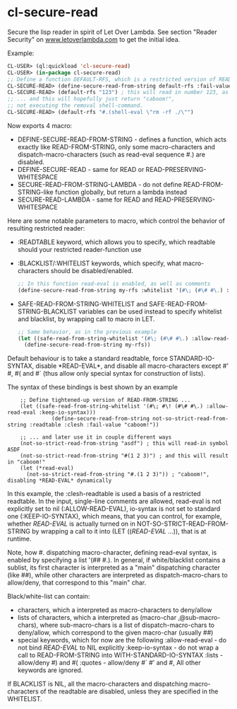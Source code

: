 cl-secure-read
==============

Secure the lisp reader in spirit of Let Over Lambda. See section "Reader Security" on www.letoverlambda.com
to get the initial idea.

Example:

```lisp
CL-USER> (ql:quickload 'cl-secure-read)
CL-USER> (in-package cl-secure-read)
;; Define a function DEFAULT-RFS, which is a restricted version of READ-FROM-STRING
CL-SECURE-READ> (define-secure-read-from-string default-rfs :fail-value "caboom!")
CL-SECURE-READ> (default-rfs "123") ; this will read in number 123, as expected ...
;; ... and this will hopefully just return "caboom!",
;; not executing the removal shell-command.
CL-SECURE-READ> (default-rfs "#.(shell-eval \"rm -rf ./\"")
```

Now exports 4 macro:

  *  DEFINE-SECURE-READ-FROM-STRING - defines a function, which acts exactly like READ-FROM-STRING,
     only some macro-characters and dispatch-macro-characters (such as read-eval sequence #.) are disabled.
  *  DEFINE-SECURE-READ - same for READ or READ-PRESERVING-WHITESPACE
  *  SECURE-READ-FROM-STRING-LAMBDA - do not define READ-FROM-STRING-like function globally, but
     return a lambda instead
  *  SECURE-READ-LAMBDA - same for READ and READ-PRESERVING-WHITESPACE

Here are some notable parameters to macro, which control the behavior of resulting restricted reader:

  *  :READTABLE keyword, which allows you to specify, which readtable should your restricted reader-function use
  *  :BLACKLIST/:WHITELIST keywords, which specify, what macro-characters should be disabled/enabled.

     ```lisp
     ;; In this function read-eval is enabled, as well as comments
     (define-secure-read-from-string my-rfs :whitelist '(#\; (#\# #\.) :allow-read-eval))
     ```

  *  SAFE-READ-FROM-STRING-WHITELIST and SAFE-READ-FROM-STRING-BLACKLIST variables can be used instead
     to specify whitelist and blacklist, by wrapping call to macro in LET.

     ```lisp
     ;; Same behavior, as in the previous example
     (let ((safe-read-from-string-whitelist '(#\; (#\# #\.) :allow-read-eval)))
       (define-secure-read-from-string my-rfs))
     ```

Default behaviour is to take a standard readtable, force STANDARD-IO-SYNTAX, disable \*READ-EVAL\*,
and disable all macro-characters except #\' #\, #\( and #\` (thus allow only special syntax for construction
of lists).

The syntax of these bindings is best shown by an example

        ;; Define tightened-up version of READ-FROM-STRING ...
        (let ((safe-read-from-string-whitelist '(#\; #\! (#\# #\.) :allow-read-eval :keep-io-syntax)))
                  (define-secure-read-from-string not-so-strict-read-from-string :readtable :clesh :fail-value "caboom!"))

        ;; ... and later use it in couple different ways
        (not-so-strict-read-from-string "asdf") ; this will read-in symbol ASDF
        (not-so-strict-read-from-string "#(1 2 3)") ; and this will result in "caboom!"
        (let (*read-eval)
          (not-so-strict-read-from-string "#.(1 2 3)")) ; "caboom!", disabling *READ-EVAL* dynamically

In this example, the :clesh-readtable is used a basis of a restricted readtable.
In the input, single-line comments are allowed, read-eval is not explicitly set to nil (:ALLOW-READ-EVAL),
io-syntax is not set to standard one (:KEEP-IO-SYNTAX), which means, that you can control, for example,
whether *READ-EVAL* is actually turned on in NOT-SO-STRICT-READ-FROM-STRING by
wrapping a call to it into (LET ((*READ-EVAL* ...)), that is at runtime.

Note, how #\. dispatching macro-character, defining read-eval syntax, is enabled by specifying
a list '(#\# #\.). In general, if white/blacklist contains a sublist, its first character
is interpreted as a "main" dispatching character (like #\#), while other characters are interpreted
as dispatch-macro-chars to allow/deny, that correspond to this "main" char.

Black/white-list can contain:
  * characters, which a interpreted as macro-characters to deny/allow
  * lists of characters, which a interpreted as (macro-char ,@sub-macro-chars), where
    sub-macro-chars is a list of dispatch-macro-chars to deny/allow, which correspond to the given macro-char
    (usually #\#)
  * special keywords, which for now are the following
    :allow-read-eval - do not bind *READ-EVAL* to NIL explicitly
    :keep-io-syntax - do not wrap a call to READ-FROM-STRING into WITH-STANDARD-IO-SYNTAX
    :lists - allow/deny #\) and #\(
    :quotes - allow/deny #\` #\' and #\,
    All other keywords are ignored.
   

If BLACKLIST is NIL, all the macro-characters and dispatching macro-characters of the readtable
are disabled, unless they are specified in the WHITELIST.